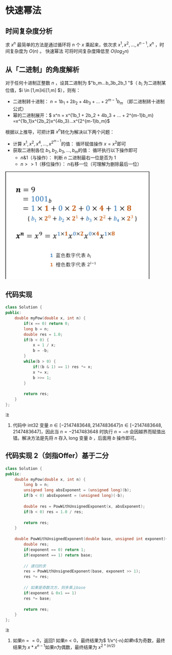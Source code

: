 # 快速幂法

## 时间复杂度分析

求 $x^n$ 最简单的方法是通过循环将 $n$ 个 $x$ 乘起来，依次求 $x^1, x^2, ..., x^{n-1}, x^n$ ，时间复杂度为 $O(n)$ 。
快速幂法 可将时间复杂度降低至 $O(log_2 n)$



## 从「二进制」的角度解析

对于任何十进制正整数 $n$ ，设其二进制为 $"b_m...b_3b_2b_1 "$（ $b_i$  为二进制某位值，$i \in [1,m]i∈[1,m] $），则有：

- 二进制转十进制： $n = 1b_1 + 2b_2 + 4b_3 + ... + 2^{m-1}b_m$  （即二进制转十进制公式）
- 幂的二进制展开：$ x^n = x^{1b_1 + 2b_2 + 4b_3 + ... + 2^{m-1}b_m} =x^{1b_1}x^{2b_2}x^{4b_3}...x^{2^{m-1}b_m}$

根据以上推导，可把计算 $x^n$​转化为解决以下两个问题：

- 计算 $x^1, x^2, x^4, ..., x^{2^{m-1}}$​  的值： 循环赋值操作 $x = x^2$​即可
- 获取二进制各位 $b_1, b_2, b_3, ..., b_m$​ 的值： 循环执行以下操作即可
  - $n \& 1$​（与操作）： 判断 $n$​ 二进制最右一位是否为 $1$​ 
  - $n>>1$​ （移位操作）： $n$​​ 右移一位（可理解为删除最后一位）

![image-20210824154621940](快速幂法.assets/image-20210824154621940.png)

## 代码实现

```C++
class Solution {
public:
    double myPow(double x, int n) {
        if(x == 0) return 0;
        long b = n;
        double res = 1.0;
        if(b < 0) {
            x = 1 / x;
            b = -b;
        }
        while(b > 0) {
            if((b & 1) == 1) res *= x;
            x *= x;
            b >>= 1;
        }
        
        return res;
    }
};
```

`注`

1. 代码中 int32 变量 $n \in [-2147483648, 2147483647]n∈[−2147483648,2147483647]$，因此当 $n = -2147483648$ 时执行 $n = -n$ 会因越界而赋值出错。解决方法是先将 $n$ 存入 long 变量 $b$ ，后面用 $b$ 操作即可。

   

## 代码实现 2（剑指Offer）基于二分

```C++
class Solution {
public:
    double myPow(double x, int n) {
        long b = n;
        unsigned long absExponent = (unsigned long)(b);
        if(b < 0) absExponent = (unsigned long)(-b);

        double res = PowWithUnsignedExponent(x, absExponent);
        if(b < 0) res = 1.0 / res;

        return res; 
    }

    double PowWithUnsignedExponent(double base, unsigned int exponent){
        double res;
        if(exponent == 0) return 1;
        if(exponent == 1) return base;
        
        // 递归的求
        res = PowWithUnsignedExponent(base, exponent >> 1);
        res *= res;

        // 如果是奇数次方，则多乘上base
        if(exponent & 0x1 == 1)
        res *= base;

        return res;
    }
};
```

`注`

1. 如果$n == 0$​​​，返回1
   如果$n < 0$​​​，最终结果为$ 1/x^{-n}$​​​
   如果$n$​​​为奇数，最终结果为 $x * x ^ {n - 1}$​
   如果$n$为偶数，最终结果为 $x ^ {2*(n/2)}$​
   
   
